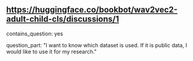 ## https://huggingface.co/bookbot/wav2vec2-adult-child-cls/discussions/1

contains_question: yes

question_part: "I want to know which dataset is used. If it is public data, I would like to use it for my research."
